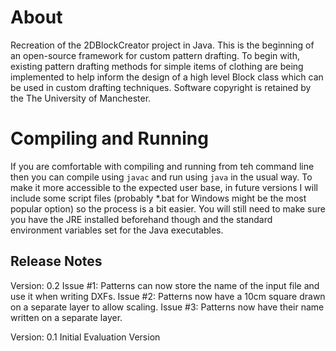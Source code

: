 # About #
Recreation of the 2DBlockCreator project in Java.
This is the beginning of an open-source framework for custom pattern drafting. To begin with, existing pattern drafting
methods for simple items of clothing are being implemented to help inform the design of a high level Block class which
can be used in custom drafting techniques. Software copyright is retained by the The University of Manchester.

# Compiling and Running #
If you are comfortable with compiling and running from teh command line then you can compile using `javac` and run using
`java` in the usual way. To make it more accessible to the expected user base, in future versions I will include some
script files (probably *.bat for Windows might be the most popular option) so the process is a bit easier. You will
still need to make sure you have the JRE installed beforehand though and the standard environment variables set for the
Java executables.

## Release Notes ##
Version: 0.2
Issue #1: Patterns can now store the name of the input file and use it when writing DXFs.
Issue #2: Patterns now have a 10cm square drawn on a separate layer to allow scaling.
Issue #3: Patterns now have their name written on a separate layer.

Version: 0.1
Initial Evaluation Version